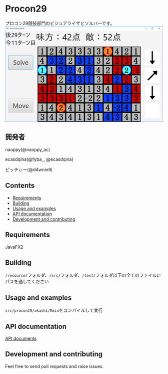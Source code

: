 # Procon29
プロコン29競技部門のビジュアライザとソルバーです。
![Overview](https://raw.githubusercontent.com/naoppy/Procon29/master/docs/overview.png?token=AbSzmYhLdm4gHyism8TfXdsJG0CQpfyLks5b5oaRwA%3D%3D)
## 開発者
naoppy(@naoppy_ac)

ecasdqina(@fyba_, @ecasdqina)

ピッチぃー(@d4wnin9)

## Contents
- [Requirements](#Requirements)
- [Building](#building)
- [Usage and examples](#usage-and-examples)
- [API documentation](#api-documentation)
- [Development and contributing](#Development-and-contributing)

## Requirements
JavaFX2

## Building
`/resource/`フォルダ、`/src/`フォルダ、`/test/`フォルダ以下の全てのファイルにパスを通してください

## Usage and examples
`src/procon29/akashi/Main`をコンパイルして実行

## API documentation
[API documents](https://naoppy.github.io/Procon29/)

## Development and contributing
Feel free to send pull requests and raise issues.
